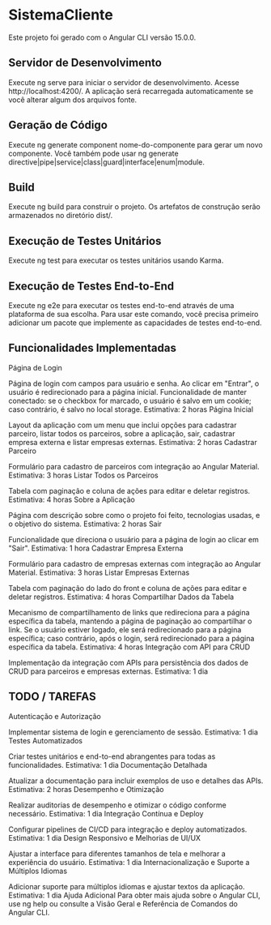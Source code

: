 # SistemaCliente
Este projeto foi gerado com o Angular CLI versão 15.0.0.

## Servidor de Desenvolvimento
Execute ng serve para iniciar o servidor de desenvolvimento. Acesse http://localhost:4200/. A aplicação será recarregada automaticamente se você alterar algum dos arquivos fonte.

## Geração de Código
Execute ng generate component nome-do-componente para gerar um novo componente. Você também pode usar ng generate directive|pipe|service|class|guard|interface|enum|module.

## Build
Execute ng build para construir o projeto. Os artefatos de construção serão armazenados no diretório dist/.

## Execução de Testes Unitários
Execute ng test para executar os testes unitários usando Karma.

## Execução de Testes End-to-End
Execute ng e2e para executar os testes end-to-end através de uma plataforma de sua escolha. Para usar este comando, você precisa primeiro adicionar um pacote que implemente as capacidades de testes end-to-end.

## Funcionalidades Implementadas
Página de Login

Página de login com campos para usuário e senha. Ao clicar em "Entrar", o usuário é redirecionado para a página inicial.
Funcionalidade de manter conectado: se o checkbox for marcado, o usuário é salvo em um cookie; caso contrário, é salvo no local storage.
Estimativa: 2 horas
Página Inicial

Layout da aplicação com um menu que inclui opções para cadastrar parceiro, listar todos os parceiros, sobre a aplicação, sair, cadastrar empresa externa e listar empresas externas.
Estimativa: 2 horas
Cadastrar Parceiro

Formulário para cadastro de parceiros com integração ao Angular Material.
Estimativa: 3 horas
Listar Todos os Parceiros

Tabela com paginação e coluna de ações para editar e deletar registros.
Estimativa: 4 horas
Sobre a Aplicação

Página com descrição sobre como o projeto foi feito, tecnologias usadas, e o objetivo do sistema.
Estimativa: 2 horas
Sair

Funcionalidade que direciona o usuário para a página de login ao clicar em "Sair".
Estimativa: 1 hora
Cadastrar Empresa Externa

Formulário para cadastro de empresas externas com integração ao Angular Material.
Estimativa: 3 horas
Listar Empresas Externas

Tabela com paginação do lado do front e coluna de ações para editar e deletar registros.
Estimativa: 4 horas
Compartilhar Dados da Tabela

Mecanismo de compartilhamento de links que redireciona para a página específica da tabela, mantendo a página de paginação ao compartilhar o link. Se o usuário estiver logado, ele será redirecionado para a página específica; caso contrário, após o login, será redirecionado para a página específica da tabela.
Estimativa: 4 horas
Integração com API para CRUD

Implementação da integração com APIs para persistência dos dados de CRUD para parceiros e empresas externas.
Estimativa: 1 dia

## TODO / TAREFAS
Autenticação e Autorização

Implementar sistema de login e gerenciamento de sessão.
Estimativa: 1 dia
Testes Automatizados

Criar testes unitários e end-to-end abrangentes para todas as funcionalidades.
Estimativa: 1 dia
Documentação Detalhada

Atualizar a documentação para incluir exemplos de uso e detalhes das APIs.
Estimativa: 2 horas
Desempenho e Otimização

Realizar auditorias de desempenho e otimizar o código conforme necessário.
Estimativa: 1 dia
Integração Contínua e Deploy

Configurar pipelines de CI/CD para integração e deploy automatizados.
Estimativa: 1 dia
Design Responsivo e Melhorias de UI/UX

Ajustar a interface para diferentes tamanhos de tela e melhorar a experiência do usuário.
Estimativa: 1 dia
Internacionalização e Suporte a Múltiplos Idiomas

Adicionar suporte para múltiplos idiomas e ajustar textos da aplicação.
Estimativa: 1 dia
Ajuda Adicional
Para obter mais ajuda sobre o Angular CLI, use ng help ou consulte a Visão Geral e Referência de Comandos do Angular CLI.
